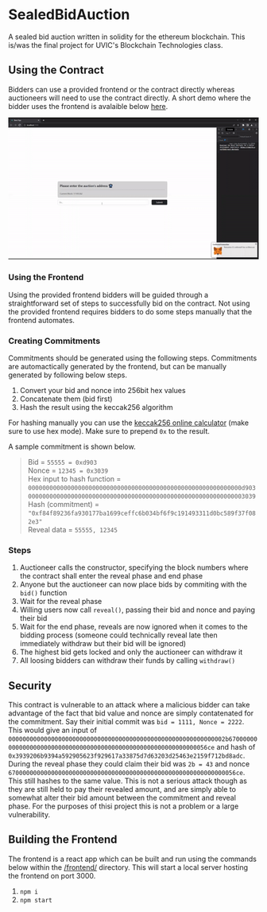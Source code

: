 # SealedBidAuction
A sealed bid auction written in solidity for the ethereum blockchain. This is/was the final project for UVIC's Blockchain Technologies class.

## Using the Contract
Bidders can use a provided frontend or the contract directly whereas auctioneers will need to use the contract directly. A short demo where the bidder uses the frontend is avalaible below [here](https://www.youtube.com/watch?v=Nn9LJNpa-S8).

![demo](img/demo.gif)

### Using the Frontend
Using the provided frontend bidders will be guided through a straightforward set of steps to successfully bid on the contract.
Not using the provided frontend requires bidders to do some steps manually that the frontend automates.

### Creating Commitments
Commitments should be generated using the following steps. Commitments are automactically generated by the frontend, but can be manually generated by following below steps.
1) Convert your bid and nonce into 256bit hex values
2) Concatenate them (bid first)
3) Hash the result using the keccak256 algorithm

For hashing manually you can use the [keccak256 online calculator](https://emn178.github.io/online-tools/keccak_256.html) (make sure to use hex mode).
Make sure to prepend `0x` to the result.

A sample commitment is shown below.
> Bid = `55555 = 0xd903`  
> Nonce = `12345 = 0x3039`  
> Hex input to hash function = `000000000000000000000000000000000000000000000000000000000000d9030000000000000000000000000000000000000000000000000000000000003039`  
> Hash (commitment) = `"0xf84f89236fa930177ba1699ceffc6b034bf6f9c191493311d0bc589f37f082e3"`  
> Reveal data = `55555, 12345`  

### Steps
1) Auctioneer calls the constructor, specifying the block numbers where the contract shall enter the reveal phase and end phase
2) Anyone but the auctioneer can now place bids by commiting with the `bid()` function
3) Wait for the reveal phase
4) Willing users now call `reveal()`, passing their bid and nonce and paying their bid
5) Wait for the end phase, reveals are now ignored when it comes to the bidding process (someone could technically reveal late then immediately withdraw but their bid will be ignored)
6) The highest bid gets locked and only the auctioneer can withdraw it
7) All loosing bidders can withdraw their funds by calling `withdraw()`

## Security
This contract is vulnerable to an attack where a malicious bidder can take advantage of the fact that bid value and nonce are simply contatenated for the commitment. 
Say their initial commit was `bid = 1111, Nonce = 2222`. This would give an input of `0000000000000000000000000000000000000000000000000000000000002b6700000000000000000000000000000000000000000000000000000000000056ce` and hash of `0x3939206b9394a592905623f929617a33875d7d63203d25463e2159f712bd8adc`.
During the reveal phase they could claim their bid was `2b = 43` and nonce `6700000000000000000000000000000000000000000000000000000000000056ce`. This still hashes to the same value.
This is not a serious attack though as they are still held to pay their revealed amount, and are simply able to somewhat alter their bid amount between the commitment and reveal phase. For the purposes of thisi project this is not a problem or a large vulnerability.

## Building the Frontend
The frontend is a react app which can be built and run using the commands below within the [/frontend/](/frontend/) directory. This will start a local
server hosting the frontend on port 3000.
1) `npm i`
2) `npm start`

